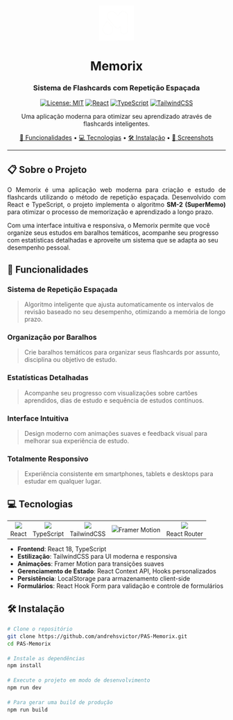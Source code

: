 <div align="center">
  <img src="./src/assets/logo.png" alt="Memorix Logo" width="80" />
  
  # Memorix

  <h3>Sistema de Flashcards com Repetição Espaçada</h3>
  
  [![License: MIT](https://img.shields.io/badge/License-MIT-blue.svg)](https://opensource.org/licenses/MIT)
  [![React](https://img.shields.io/badge/React-18.x-61DAFB?logo=react&logoColor=white)](https://reactjs.org/)
  [![TypeScript](https://img.shields.io/badge/TypeScript-4.x-3178C6?logo=typescript&logoColor=white)](https://www.typescriptlang.org/)
  [![TailwindCSS](https://img.shields.io/badge/TailwindCSS-3.x-38B2AC?logo=tailwindcss&logoColor=white)](https://tailwindcss.com/)
</div>

<div align="center">
  <p>Uma aplicação moderna para otimizar seu aprendizado através de flashcards inteligentes.</p>
  
  [🚀 Funcionalidades](#funcionalidades) •
  [💻 Tecnologias](#tecnologias) •
  [🛠️ Instalação](#instalação) •
  [📱 Screenshots](#screenshots)
</div>

---

## 📋 Sobre o Projeto

<p style="text-align: justify;">
O Memorix é uma aplicação web moderna para criação e estudo de flashcards utilizando o método de repetição espaçada. Desenvolvido com React e TypeScript, o projeto implementa o algoritmo <strong>SM-2 (SuperMemo)</strong> para otimizar o processo de memorização e aprendizado a longo prazo.  


Com uma interface intuitiva e responsiva, o Memorix permite que você organize seus estudos em baralhos temáticos, acompanhe seu progresso com estatísticas detalhadas e aproveite um sistema que se adapta ao seu desempenho pessoal.  
</p>

## 🚀 Funcionalidades <a name="funcionalidades"></a>

### Sistema de Repetição Espaçada

> Algoritmo inteligente que ajusta automaticamente os intervalos de revisão baseado no seu desempenho, otimizando a memória de longo prazo.

### Organização por Baralhos

> Crie baralhos temáticos para organizar seus flashcards por assunto, disciplina ou objetivo de estudo.

### Estatísticas Detalhadas

> Acompanhe seu progresso com visualizações sobre cartões aprendidos, dias de estudo e sequência de estudos contínuos.

### Interface Intuitiva

> Design moderno com animações suaves e feedback visual para melhorar sua experiência de estudo.

### Totalmente Responsivo

> Experiência consistente em smartphones, tablets e desktops para estudar em qualquer lugar.

## 💻 Tecnologias <a name="tecnologias"></a>

<table>
  <tr>
    <td align="center">
      <img src="https://cdn.jsdelivr.net/gh/devicons/devicon/icons/react/react-original.svg" width="40" />
      <br>React
    </td>
    <td align="center">
      <img src="https://cdn.jsdelivr.net/gh/devicons/devicon/icons/typescript/typescript-original.svg" width="40" />
      <br>TypeScript
    </td>
    <td align="center">
      <img src="https://cdn.jsdelivr.net/gh/devicons/devicon/icons/tailwindcss/tailwindcss-original.svg" width="40" />
      <br>TailwindCSS
    </td>
    <td align="center">
      <img src="https://cdn.jsdelivr.net/gh/devicons/devicon@latest/icons/framermotion/framermotion-original.svg" width="40"
      <br>Framer Motion
    </td>
    <td align="center">
      <img src="https://cdn.jsdelivr.net/gh/devicons/devicon@latest/icons/reactrouter/reactrouter-original.svg" width="40" />
      <br>React Router
    </td>
  </tr>
</table>

- **Frontend**: React 18, TypeScript
- **Estilização**: TailwindCSS para UI moderna e responsiva
- **Animações**: Framer Motion para transições suaves
- **Gerenciamento de Estado**: React Context API, Hooks personalizados
- **Persistência**: LocalStorage para armazenamento client-side
- **Formulários**: React Hook Form para validação e controle de formulários

## 🛠️ Instalação <a name="instalação"></a>

```bash
# Clone o repositório
git clone https://github.com/andrehsvictor/PAS-Memorix.git
cd PAS-Memorix

# Instale as dependências
npm install

# Execute o projeto em modo de desenvolvimento
npm run dev

# Para gerar uma build de produção
npm run build
```
